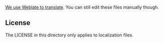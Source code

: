 [We use Weblate to translate](https://hosted.weblate.org/projects/jump-cutter/). You can still edit these files manually though.

## License

The LICENSE in this directory only applies to localization files.
